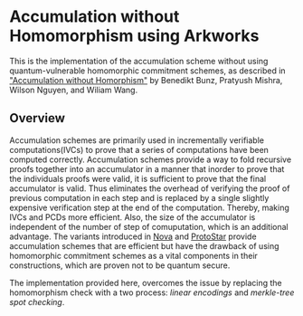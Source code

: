 # Accumulation without Homomorphism using Arkworks

This is the implementation of the accumulation scheme without using quantum-vulnerable homomorphic commitment schemes, as described in <a href="https://eprint.iacr.org/2024/474">"Accumulation without Homorphism"</a> by Benedikt Bunz, Pratyush Mishra, Wilson Nguyen, and Wiliam Wang.

## Overview

Accumulation schemes are primarily used in incrementally verifiable computations(IVCs) to prove that a series of computations have been computed correctly. Accumulation schemes provide a way to fold recursive proofs together into an accumulator in a manner that inorder to prove that the individuals proofs were valid, it is sufficient to prove that the final accumulator is valid. Thus eliminates the overhead of verifying the proof of previous computation in each step and is replaced by a single slightly expensive verification step at the end of the computation. Thereby, making IVCs and PCDs more efficient. Also, the size of the accumulator is independent of the number of step of comuputation, which is an additional advantage. The variants introduced in [Nova](https://eprint.iacr.org/2024/232.pdf) and [ProtoStar](https://eprint.iacr.org/2023/620) provide accumulation schemes that are efficient but have the drawback of using homomorphic commitment schemes as a vital components in their constructions, which are proven not to be quantum secure. 

The implementation provided here, overcomes the issue by replacing the homomorphism check with a two process: *linear encodings* and *merkle-tree spot checking*.
